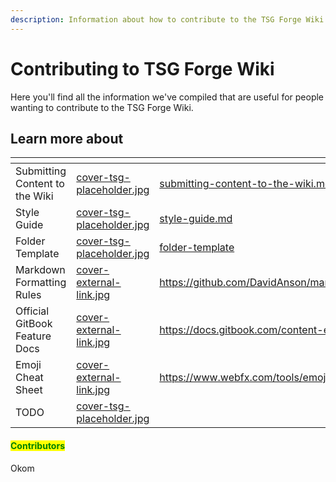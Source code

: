 ```yaml
---
description: Information about how to contribute to the TSG Forge Wiki.
---
```


# Contributing to TSG Forge Wiki

Here you'll find all the information we've compiled that are useful for people wanting to contribute to the TSG Forge Wiki.



## Learn more about

<table data-view="cards"><thead><tr><th></th><th data-hidden data-card-cover data-type="files"></th><th data-hidden data-card-target data-type="content-ref"></th></tr></thead><tbody><tr><td>Submitting Content to the Wiki</td><td><a href="../../.gitbook/assets/cover-tsg-placeholder.jpg">cover-tsg-placeholder.jpg</a></td><td><a href="submitting-content-to-the-wiki.md">submitting-content-to-the-wiki.md</a></td></tr><tr><td>Style Guide</td><td><a href="../../.gitbook/assets/cover-tsg-placeholder.jpg">cover-tsg-placeholder.jpg</a></td><td><a href="style-guide.md">style-guide.md</a></td></tr><tr><td>Folder Template</td><td><a href="../../.gitbook/assets/cover-tsg-placeholder.jpg">cover-tsg-placeholder.jpg</a></td><td><a href="folder-template/">folder-template</a></td></tr><tr><td>Markdown Formatting Rules</td><td><a href="../../.gitbook/assets/cover-external-link.jpg">cover-external-link.jpg</a></td><td><a href="https://github.com/DavidAnson/markdownlint/blob/v0.34.0/doc/Rules.md">https://github.com/DavidAnson/markdownlint/blob/v0.34.0/doc/Rules.md</a></td></tr><tr><td>Official GitBook Feature Docs</td><td><a href="../../.gitbook/assets/cover-external-link.jpg">cover-external-link.jpg</a></td><td><a href="https://docs.gitbook.com/content-editor/blocks/paragraph">https://docs.gitbook.com/content-editor/blocks/paragraph</a></td></tr><tr><td>Emoji Cheat Sheet</td><td><a href="../../.gitbook/assets/cover-external-link.jpg">cover-external-link.jpg</a></td><td><a href="https://www.webfx.com/tools/emoji-cheat-sheet/">https://www.webfx.com/tools/emoji-cheat-sheet/</a></td></tr><tr><td>TODO</td><td><a href="../../.gitbook/assets/cover-tsg-placeholder.jpg">cover-tsg-placeholder.jpg</a></td><td></td></tr></tbody></table>

#### <mark style="color:green;">Contributors</mark>

Okom
